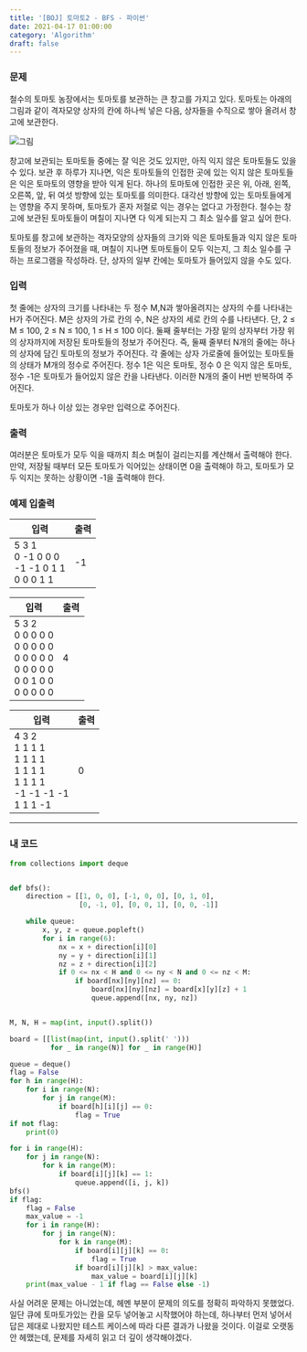 ```yaml
---
title: '[BOJ] 토마토2 - BFS - 파이썬'
date: 2021-04-17 01:00:00
category: 'Algorithm'
draft: false
---
```


### 문제

철수의 토마토 농장에서는 토마토를 보관하는 큰 창고를 가지고 있다. 토마토는 아래의 그림과 같이 격자모양 상자의 칸에 하나씩 넣은 다음, 상자들을 수직으로 쌓아 올려서 창고에 보관한다.

![그림](https://www.acmicpc.net/upload/images/tomato.png)

창고에 보관되는 토마토들 중에는 잘 익은 것도 있지만, 아직 익지 않은 토마토들도 있을 수 있다. 보관 후 하루가 지나면, 익은 토마토들의 인접한 곳에 있는 익지 않은 토마토들은 익은 토마토의 영향을 받아 익게 된다. 하나의 토마토에 인접한 곳은 위, 아래, 왼쪽, 오른쪽, 앞, 뒤 여섯 방향에 있는 토마토를 의미한다. 대각선 방향에 있는 토마토들에게는 영향을 주지 못하며, 토마토가 혼자 저절로 익는 경우는 없다고 가정한다. 철수는 창고에 보관된 토마토들이 며칠이 지나면 다 익게 되는지 그 최소 일수를 알고 싶어 한다.

토마토를 창고에 보관하는 격자모양의 상자들의 크기와 익은 토마토들과 익지 않은 토마토들의 정보가 주어졌을 때, 며칠이 지나면 토마토들이 모두 익는지, 그 최소 일수를 구하는 프로그램을 작성하라. 단, 상자의 일부 칸에는 토마토가 들어있지 않을 수도 있다.

### 입력

첫 줄에는 상자의 크기를 나타내는 두 정수 M,N과 쌓아올려지는 상자의 수를 나타내는 H가 주어진다. M은 상자의 가로 칸의 수, N은 상자의 세로 칸의 수를 나타낸다. 단, 2 ≤ M ≤ 100, 2 ≤ N ≤ 100, 1 ≤ H ≤ 100 이다. 둘째 줄부터는 가장 밑의 상자부터 가장 위의 상자까지에 저장된 토마토들의 정보가 주어진다. 즉, 둘째 줄부터 N개의 줄에는 하나의 상자에 담긴 토마토의 정보가 주어진다. 각 줄에는 상자 가로줄에 들어있는 토마토들의 상태가 M개의 정수로 주어진다. 정수 1은 익은 토마토, 정수 0 은 익지 않은 토마토, 정수 -1은 토마토가 들어있지 않은 칸을 나타낸다. 이러한 N개의 줄이 H번 반복하여 주어진다.

토마토가 하나 이상 있는 경우만 입력으로 주어진다.

### 출력

여러분은 토마토가 모두 익을 때까지 최소 며칠이 걸리는지를 계산해서 출력해야 한다. 만약, 저장될 때부터 모든 토마토가 익어있는 상태이면 0을 출력해야 하고, 토마토가 모두 익지는 못하는 상황이면 -1을 출력해야 한다.

### 예제 입출력

| 입력                                               | 출력 |
| -------------------------------------------------- | ---- |
| 5 3 1</br>0 -1 0 0 0</br>-1 -1 0 1 1</br>0 0 0 1 1 | -1   |

| 입력                                                                                      | 출력 |
| ----------------------------------------------------------------------------------------- | ---- |
| 5 3 2</br>0 0 0 0 0</br>0 0 0 0 0</br>0 0 0 0 0</br>0 0 0 0 0</br>0 0 1 0 0</br>0 0 0 0 0 | 4    |

| 입력                                                                               | 출력 |
| ---------------------------------------------------------------------------------- | ---- |
| 4 3 2</br>1 1 1 1</br>1 1 1 1</br>1 1 1 1</br>1 1 1 1</br>-1 -1 -1 -1</br>1 1 1 -1 | 0    |

---

### 내 코드

```python
from collections import deque


def bfs():
    direction = [[1, 0, 0], [-1, 0, 0], [0, 1, 0],
                 [0, -1, 0], [0, 0, 1], [0, 0, -1]]

    while queue:
        x, y, z = queue.popleft()
        for i in range(6):
            nx = x + direction[i][0]
            ny = y + direction[i][1]
            nz = z + direction[i][2]
            if 0 <= nx < H and 0 <= ny < N and 0 <= nz < M:
                if board[nx][ny][nz] == 0:
                    board[nx][ny][nz] = board[x][y][z] + 1
                    queue.append([nx, ny, nz])


M, N, H = map(int, input().split())

board = [[list(map(int, input().split(' ')))
          for _ in range(N)] for _ in range(H)]

queue = deque()
flag = False
for h in range(H):
    for i in range(N):
        for j in range(M):
            if board[h][i][j] == 0:
                flag = True
if not flag:
    print(0)

for i in range(H):
    for j in range(N):
        for k in range(M):
            if board[i][j][k] == 1:
                queue.append([i, j, k])
bfs()
if flag:
    flag = False
    max_value = -1
    for i in range(H):
        for j in range(N):
            for k in range(M):
                if board[i][j][k] == 0:
                    flag = True
                if board[i][j][k] > max_value:
                    max_value = board[i][j][k]
    print(max_value - 1 if flag == False else -1)
```

사실 어려운 문제는 아니었는데, 헤멘 부분이 문제의 의도를 정확히 파악하지 못했었다. 일단 큐에 토마토가있는 칸을 모두 넣어놓고 시작했어야 하는데, 하나부터 먼저 넣어서 답은 제대로 나왔지만 테스트 케이스에 따라 다른 결과가 나왔을 것이다. 이걸로 오랫동안 헤맸는데, 문제를 자세히 읽고 더 깊이 생각해야겠다.
